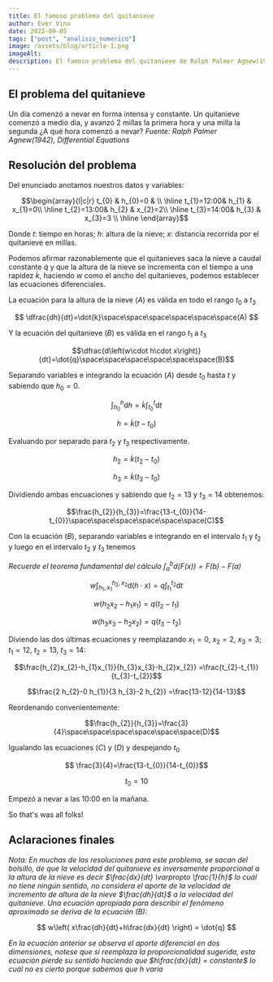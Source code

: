 ```yaml
---
title: El famoso problema del quitanieve 
author: Ever Vino
date: 2022-09-05
tags: ["post", "analisis_numerico"]
image: /assets/blog/article-1.png
imageAlt: 
description: El famoso problema del quitanieve de Ralph Palmer Agnew(1942), en su libro Differential Equations, ha sido por largo tiempo mal resuelta asumiendo una proporcionalidad inexistente. Aquí muestro mi solución.
---
```


## El problema del quitanieve

Un día comenzó a nevar en forma intensa y constante. Un quitanieve comenzó a medio día, y avanzó 2 millas la primera hora y una milla la segunda ¿A qué hora comenzó a nevar?
_Fuente:  Ralph Palmer Agnew(1942), Differential Equations_

## Resolución del problema

Del enunciado anotamos nuestros datos y variables:

$$\begin{array}{l|c|r} t_{0} & h_{0}=0 & \\ \hline t_{1}=12:00& h_{1} & x_{1}=0\\ \hline t_{2}=13:00& h_{2} & x_{2}=2\\ \hline t_{3}=14:00& h_{3} & x_{3}=3 \\ \hline \end{array}$$

Donde $t$: tiempo en horas; $h$: altura de la nieve; $x$: distancia recorrida por el quitanieve en millas.

Podemos afirmar razonablemente que el quitanieves saca la nieve a caudal constante $\dot{q}$ y que la altura de la nieve se incrementa con el tiempo a una rapidez $\dot{k}$, haciendo $w$ como el ancho del quitanieves, podemos establecer las ecuaciones diferenciales.

La ecuación para la altura de la nieve $(A)$  es válida en todo el rango  $t_{0}$ a $t_{3}$

$$
 \dfrac{dh}{dt}=\dot{k}\space\space\space\space\space\space(A)
$$

Y la ecuación del quitanieve $(B)$ es válida en el rango $t_{1}$ a $t_{3}$ 

$$\dfrac{d\left(w\cdot h\cdot x\right)}{dt}=\dot{q}\space\space\space\space\space\space(B)$$

Separando variables e integrando la ecuación $(A)$ desde $t_{0}$ hasta $t$ y sabiendo que $h_{0}=0$.

$$ \int_{h_{0}}^{h}\mathrm{d}h =\dot{k} \int_{t_{0}}^{t}\mathrm{d}t $$

$$h=\dot{k} (t-t_{0})$$

Evaluando por separado para $t_{2}$ y $t_{3}$ respectivamente.

$$h_{2}=\dot{k} (t_{2}-t_{0})$$

$$h_{3}=\dot{k} (t_{3}-t_{0})$$

Dividiendo ambas encuaciones y sabiendo que $t_{2}=13$ y $t_{3}=14$ obtenemos:

$$\frac{h_{2}}{h_{3}}=\frac{13-t_{0}}{14-t_{0}}\space\space\space\space\space\space(C)$$

Con la ecuación $(B)$, separando variables e integrando en el intervalo $t_{1}$ y $t_{2}$ y luego en el intervalo $t_{2}$ y $t_{3}$ tenemos

*Recuerde el teorema fundamental del cálculo $\int _{a}^{b}\mathrm{d}(F(x))= F(b)-F(a)$*

$$w\int_{h_{1},x_{1}}^{h_{2},x_{2}}\mathrm{d}(h\cdot x)=q\int_{t_{1}}^{t_{2}}\mathrm{d}t $$

$$w(h_{2}x_{2}-h_{1}x_{1})=q(t_{2}-t_{1})$$

$$w(h_{3}x_{3}-h_{2}x_{2})=q(t_{3}-t_{2})$$

Diviendo las dos últimas ecuaciones y reemplazando $x_{1}=0$, $x_{2}=2$, $x_{3}=3$; $t_{1}=12$, $t_{2}=13$, $t_{3}=14$:

$$\frac{h_{2}x_{2}-h_{1}x_{1}}{h_{3}x_{3}-h_{2}x_{2}} =\frac{t_{2}-t_{1}}{t_{3}-t_{2}}$$

$$\frac{2 h_{2}-0 h_{1}}{3 h_{3}-2 h_{2}} =\frac{13-12}{14-13}$$

Reordenando convenientemente:

$$\frac{h_{2}}{h_{3}}=\frac{3}{4}\space\space\space\space\space\space(D)$$

Igualando las ecuaciones $(C)$ y $(D)$ y despejando $t_{0}$

$$ \frac{3}{4}=\frac{13-t_{0}}{14-t_{0}}$$

$$t_{0}=10$$

Empezó a nevar a las 10:00 en la mañana.

So that's was all folks!

## Aclaraciones finales

_Nota: En muchas de las resoluciones para este problema, se sacan del bolsillo, de que la velocidad del quitanieve es inversamente proporcional a la altura de la nieve es decir $\frac{dx}{dt} \varpropto \frac{1}{h}$ lo cuál no tiene ningún sentido, no considera el aporte de la velocidad de incremento de altura de la nieve $\frac{dh}{dt}$ a la velocidad del quitanieve. Una ecuación apropiada para describir el fenómeno aproximado se deriva de la ecuación $(B)$:_

$$
w\left( x\frac{dh}{dt}+h\frac{dx}{dt} \right) = \dot{q}
$$

_En la ecuación anterior se observa el aporte diferencial en dos dimensiones, notese que si reemplaza la proporcionalidad sugerida, esta ecuación pierde su sentido haciendo que $h\frac{dx}{dt} = constante$ lo cuál no es cierto porque sabemos que $h$ varía_
